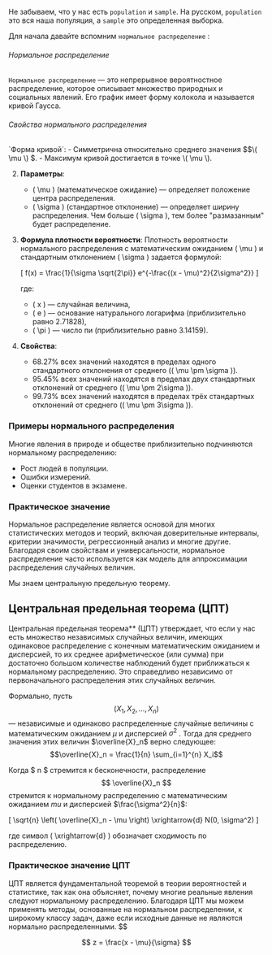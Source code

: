 Не забываем, что у нас есть `population` и `sample`. На русском, `population` это вся наша популяция, а `sample` это определенная выборка. 

Для начала давайте вспомним `нормальное распределение` : 
<h6>Нормальное распределение</h6>

`Нормальное распределение` — это непрерывное вероятностное распределение, которое описывает множество природных и социальных явлений. Его график имеет форму колокола и называется кривой Гаусса.

<h6>Свойства нормального распределения</h6>
`Форма кривой`:
   - Симметрична относительно среднего значения $$\( \mu \) $.
   - Максимум кривой достигается в точке \( \mu \).

2. **Параметры**:
   - \( \mu \) (математическое ожидание) — определяет положение центра распределения.
   - \( \sigma \) (стандартное отклонение) — определяет ширину распределения. Чем больше \( \sigma \), тем более "размазанным" будет распределение.

3. **Формула плотности вероятности**:
   Плотность вероятности нормального распределения с математическим ожиданием \( \mu \) и стандартным отклонением \( \sigma \) задается формулой:
   
   \[
   f(x) = \frac{1}{\sigma \sqrt{2\pi}} e^{-\frac{(x - \mu)^2}{2\sigma^2}}
   \]
   
   где:
   - \( x \) — случайная величина,
   - \( e \) — основание натурального логарифма (приблизительно равно 2.71828),
   - \( \pi \) — число пи (приблизительно равно 3.14159).

4. **Свойства**:
   - 68.27% всех значений находятся в пределах одного стандартного отклонения от среднего (\( \mu \pm \sigma \)).
   - 95.45% всех значений находятся в пределах двух стандартных отклонений от среднего (\( \mu \pm 2\sigma \)).
   - 99.73% всех значений находятся в пределах трёх стандартных отклонений от среднего (\( \mu \pm 3\sigma \)).

### Примеры нормального распределения

Многие явления в природе и обществе приблизительно подчиняются нормальному распределению:
- Рост людей в популяции.
- Ошибки измерений.
- Оценки студентов в экзамене.

### Практическое значение

Нормальное распределение является основой для многих статистических методов и теорий, включая доверительные интервалы, критерии значимости, регрессионный анализ и многие другие. Благодаря своим свойствам и универсальности, нормальное распределение часто используется как модель для аппроксимации распределения случайных величин.


Мы знаем центральную предельную теорему. 

## Центральная предельная теорема (ЦПТ)

Центральная предельная теорема** (ЦПТ) утверждает, что если у нас есть множество независимых случайных величин, имеющих одинаковое распределение с конечным математическим ожиданием и дисперсией, то их среднее арифметическое (или сумма) при достаточно большом количестве наблюдений будет приближаться к нормальному распределению. Это справедливо независимо от первоначального распределения этих случайных величин.

Формально, пусть $$( X_1, X_2, \ldots, X_n)$$ — независимые и одинаково распределенные случайные величины с математическим ожиданием  $\mu$  и дисперсией $\sigma^2$ . Тогда для среднего значения этих величин $\overline{X}_n$ верно следующее: $$\overline{X}_n = \frac{1}{n} \sum_{i=1}^{n} X_i$$

Когда $ n $ стремится к бесконечности, распределение $$ \overline{X}_n $$стремится к нормальному распределению с математическим ожиданием  $mu$ и дисперсией $\frac{\sigma^2}{n}$:

\[ \sqrt{n} \left( \overline{X}_n - \mu \right) \xrightarrow{d} N(0, \sigma^2) \]

где символ \( \xrightarrow{d} \) обозначает сходимость по распределению.

### Практическое значение ЦПТ

ЦПТ является фундаментальной теоремой в теории вероятностей и статистике, так как она объясняет, почему многие реальные явления следуют нормальному распределению. Благодаря ЦПТ мы можем применять методы, основанные на нормальном распределении, к широкому классу задач, даже если исходные данные не являются нормально распределенными.
$$


$$
z = \frac{x - \mu}{\sigma}
$$
